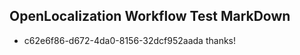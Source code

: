 ## OpenLocalization Workflow Test MarkDown
* c62e6f86-d672-4da0-8156-32dcf952aada thanks!

<!--HONumber=Jul16_HO2-->


